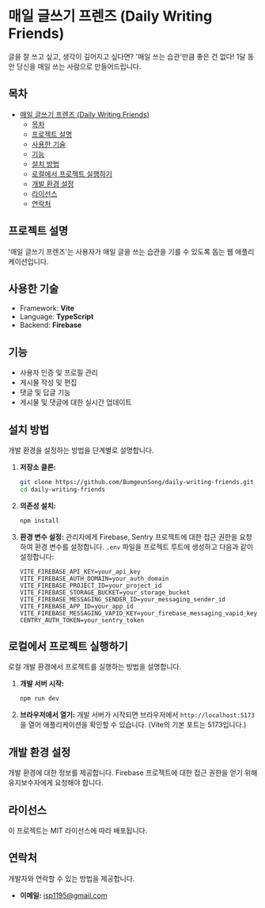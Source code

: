 # 매일 글쓰기 프렌즈 (Daily Writing Friends)

글을 잘 쓰고 싶고, 생각이 깊어지고 싶다면? '매일 쓰는 습관'만큼 좋은 건 없다! 1달 동안 당신을 매일 쓰는 사람으로 만들어드립니다.

## 목차

- [매일 글쓰기 프렌즈 (Daily Writing Friends)](#매일-글쓰기-프렌즈-daily-writing-friends)
  - [목차](#목차)
  - [프로젝트 설명](#프로젝트-설명)
  - [사용한 기술](#사용한-기술)
  - [기능](#기능)
  - [설치 방법](#설치-방법)
  - [로컬에서 프로젝트 실행하기](#로컬에서-프로젝트-실행하기)
  - [개발 환경 설정](#개발-환경-설정)
  - [라이선스](#라이선스)
  - [연락처](#연락처)

## 프로젝트 설명

'매일 글쓰기 프렌즈'는 사용자가 매일 글을 쓰는 습관을 기를 수 있도록 돕는 웹 애플리케이션입니다.

## 사용한 기술

- Framework: **Vite**
- Language: **TypeScript**
- Backend: **Firebase**

## 기능

- 사용자 인증 및 프로필 관리
- 게시물 작성 및 편집
- 댓글 및 답글 기능
- 게시물 및 댓글에 대한 실시간 업데이트

## 설치 방법

개발 환경을 설정하는 방법을 단계별로 설명합니다.

1. **저장소 클론:**

   ```bash
   git clone https://github.com/BumgeunSong/daily-writing-friends.git
   cd daily-writing-friends
   ```

2. **의존성 설치:**

   ```bash
   npm install
   ```

3. **환경 변수 설정:**
   관리자에게 Firebase, Sentry 프로젝트에 대한 접근 권한을 요청하여 환경 변수를 설정합니다. `.env` 파일을 프로젝트 루트에 생성하고 다음과 같이 설정합니다:
   ```plaintext
   VITE_FIREBASE_API_KEY=your_api_key
   VITE_FIREBASE_AUTH_DOMAIN=your_auth_domain
   VITE_FIREBASE_PROJECT_ID=your_project_id
   VITE_FIREBASE_STORAGE_BUCKET=your_storage_bucket
   VITE_FIREBASE_MESSAGING_SENDER_ID=your_messaging_sender_id
   VITE_FIREBASE_APP_ID=your_app_id
   VITE_FIREBASE_MESSAGING_VAPID_KEY=your_firebase_messaging_vapid_key
   CENTRY_AUTH_TOKEN=your_sentry_token
   ```

## 로컬에서 프로젝트 실행하기

로컬 개발 환경에서 프로젝트를 실행하는 방법을 설명합니다.

1. **개발 서버 시작:**

   ```bash
   npm run dev
   ```

2. **브라우저에서 열기:**
   개발 서버가 시작되면 브라우저에서 `http://localhost:5173`을 열어 애플리케이션을 확인할 수 있습니다. (Vite의 기본 포트는 5173입니다.)

## 개발 환경 설정

개발 환경에 대한 정보를 제공합니다. Firebase 프로젝트에 대한 접근 권한을 얻기 위해 유지보수자에게 요청해야 합니다.

## 라이선스

이 프로젝트는 MIT 라이선스에 따라 배포됩니다.

## 연락처

개발자와 연락할 수 있는 방법을 제공합니다.

- **이메일:** isp1195@gmail.com
